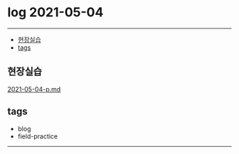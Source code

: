 # log 2021-05-04

--------------------------

- [현장실습](#현장실습)
- [tags](#tags)


## 현장실습

[2021-05-04-p.md](./2021-05-04-p.md)


## tags
- blog
- field-practice

--------------------------


